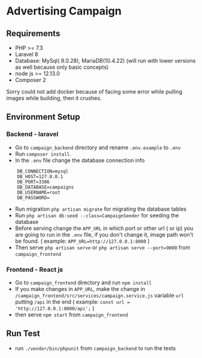 

# Advertising Campaign

## Requirements

- PHP >= 7.3
- Laravel 8
- Database: MySql( 8.0.28), MariaDB(10.4.22) (will run with lower versions as well because only basic concepts)
- node js >= 12.13.0
- Composer 2

Sorry could not add docker because of facing some error while pulling images while building, then it crushes. 

## Environment Setup 

### Backend - laravel

- Go to `campaign_backend` directory and rename `.env.example` to `.env`
- Run `composer install`.
- In the `.env` file change the database connection info
```
    DB_CONNECTION=mysql 
    DB_HOST=127.0.0.1
    DB_PORT=3306
    DB_DATABASE=campaigns
    DB_USERNAME=root
    DB_PASSWORD=
```
- Run migration `php artisan migrate` for migrating the database tables
- Run `php artisan db:seed --class=CampaignSeeder` for seeding the database
- Before serving change the `APP_URL` in which port or other url ( or ip) you are going to run in the `.env` file, if you don't change it, image path won't be found. ( example: `APP_URL=http://127.0.0.1:8000` )
- Then serve `php artisan serve` or `php artisan serve --port=9000` from `campaign_frontend`

### Frontend - React js

- Go to `campaign_frontend` directory and run `npm install`
- If you make changes in `APP_URL`, make the change in `/campaign_frontend/src/services/campaign.service.js` variable `url` putting `/api` in the end ( example: `const url = 'http://127.0.0.1:8000/api';` )
- then serve `npm start` from `campaign_frontend`

## Run Test

- run `./vendor/bin/phpunit` from `campaign_backend` to run the tests



